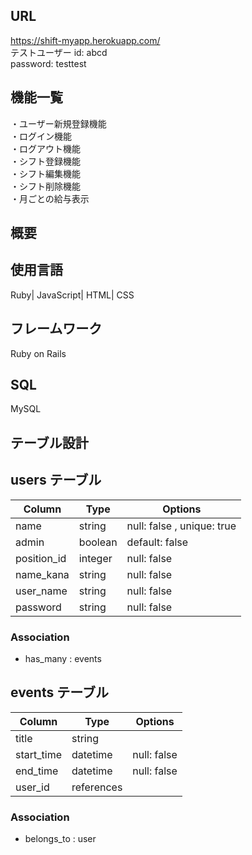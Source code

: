 ## URL 
https://shift-myapp.herokuapp.com/<br>
テストユーザー id: abcd<br>
password: testtest<br>
## 機能一覧
・ユーザー新規登録機能<br>
・ログイン機能<br>
・ログアウト機能<br>
・シフト登録機能<br>
・シフト編集機能<br>
・シフト削除機能<br>
・月ごとの給与表示<br>
## 概要

## 使用言語
Ruby| JavaScript| HTML| CSS 
## フレームワーク
Ruby on Rails
## SQL
MySQL
## テーブル設計

## users テーブル

| Column      | Type       | Options                        |
| ----------- | ---------- | ------------------------------ |
| name        | string     | null: false , unique: true     |
| admin       | boolean    | default: false                 |
| position_id | integer    | null: false                    |
| name_kana   | string     | null: false                    |
| user_name   | string     | null: false                    | 
| password    | string     | null: false                    |

### Association
- has_many : events

## events テーブル

| Column      | Type       | Options                        |
| ----------- | ---------- | ------------------------------ |
| title       | string     |                                |
| start_time  | datetime   | null: false                    |
| end_time    | datetime   | null: false                    |
| user_id     | references |                                |

### Association
- belongs_to : user 
